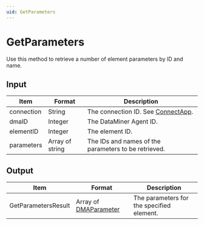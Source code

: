 ```yaml
---
uid: GetParameters
---
```


# GetParameters

Use this method to retrieve a number of element parameters by ID and name.

## Input

| Item       | Format          | Description                                           |
|------------|-----------------|-------------------------------------------------------|
| connection | String          | The connection ID. See [ConnectApp](xref:ConnectApp). |
| dmaID      | Integer         | The DataMiner Agent ID.                               |
| elementID  | Integer         | The element ID.                                       |
| parameters | Array of string | The IDs and names of the parameters to be retrieved.  |

## Output

| Item | Format | Description |
|--|--|--|
| GetParametersResult | Array of [DMAParameter](xref:DMAParameter) | The parameters for the specified element. |
